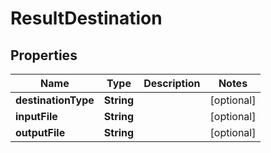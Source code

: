 
# ResultDestination

## Properties
Name | Type | Description | Notes
------------ | ------------- | ------------- | -------------
**destinationType** | **String** |  |  [optional]
**inputFile** | **String** |  |  [optional]
**outputFile** | **String** |  |  [optional]



